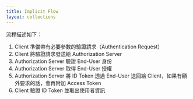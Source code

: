 ```yaml
---
title: Implicit Flow
layout: collections
---
```


流程描述如下：

1.  Client 準備帶有必要參數的驗證請求（Authentication Request）
2.  Client 將驗證請求發送給 Authorization Server
3.  Authorization Server 驗證 End-User 身份
4.  Authorization Server 取得 End-User 授權
5.  Authorization Server 將 ID Token 透過 End-User 送回給 Client，如果有額外要求的話，會再附加 Access Token
6.  Client 驗證 ID Token 並取出使用者資訊
